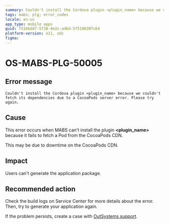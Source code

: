```yaml
---
summary: Couldn't install the Cordova plugin <plugin_name> because we couldn't fetch its dependencies due to a CocoaPods server error. Please try again.
tags: mabs; plg; error_codes
locale: en-us
app_type: mobile apps
guid: f51bbdd7-5738-4e2c-ad6d-5f5106307c64
platform-version: o11, odc
figma:
---
```


# OS-MABS-PLG-50005

## Error message

`Couldn't install the Cordova plugin <plugin_name> because we couldn't fetch its dependencies due to a CocoaPods server error. Please try again.`

## Cause

This error occurs when MABS can't install the plugin **&lt;plugin_name&gt;** because it
fails to fetch a Pod from the CocoaPods CDN.

This may be due to downtime on the CocoaPods CDN.

## Impact

Users can't generate the application package.

## Recommended action

Check the build logs on Service Center for more details about the error. Then,
try to generate your application again.

If the problem persists, create a case with [OutSystems
support](https://www.outsystems.com/support/portal/open-support-case?ErrorCode=OS-MABS-PLG-50005).

